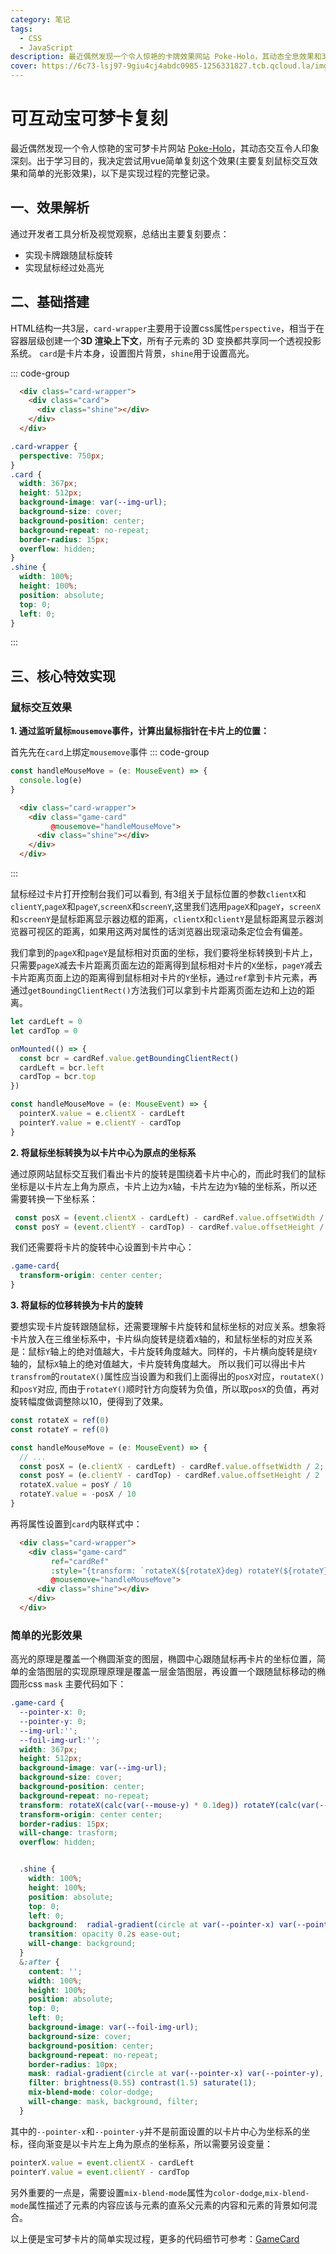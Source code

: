 ```yaml
---
category: 笔记
tags:
  - CSS
  - JavaScript
description: 最近偶然发现一个令人惊艳的卡牌效果网站 Poke-Holo，其动态全息效果和3D交互令人印象深刻。出于学习目的，我决定尝试复刻这个效果，以下是实现过程的完整记录。
cover: https://6c73-lsj97-9giu4cj4abdc0985-1256331827.tcb.qcloud.la/imgs/2025_05/pokemon.svg
---
```

<script setup>
import Read from "@components/Read.vue";
import Card from './components/Card.vue';
import Step1 from './components/Step1.vue';
import Step2 from './components/Step2.vue'
</script>

<ClientOnly>
  <read></read>
</ClientOnly>

<Card/>


# 可互动宝可梦卡复刻


最近偶然发现一个令人惊艳的宝可梦卡片网站 [Poke-Holo](https://poke-holo.simey.me/)，其动态交互令人印象深刻。出于学习目的，我决定尝试用vue简单复刻这个效果(主要复刻鼠标交互效果和简单的光影效果)，以下是实现过程的完整记录。

## 一、效果解析
通过开发者工具分析及视觉观察，总结出主要复刻要点：
- 实现卡牌跟随鼠标旋转
- 实现鼠标经过处高光

## 二、基础搭建

HTML结构一共3层，`card-wrapper`主要用于设置css属性`perspective`，相当于在容器层级创建一个**3D 渲染上下文**，所有子元素的 3D 变换都共享同一个透视投影系统。
`card`是卡片本身，设置图片背景，`shine`用于设置高光。

::: code-group

```html
  <div class="card-wrapper">
    <div class="card">
      <div class="shine"></div>
    </div>
  </div>
```
```css
.card-wrapper {
  perspective: 750px;
}
.card {
  width: 367px;
  height: 512px;
  background-image: var(--img-url);
  background-size: cover;
  background-position: center;
  background-repeat: no-repeat;
  border-radius: 15px;
  overflow: hidden;
}
.shine {
  width: 100%;
  height: 100%;
  position: absolute;
  top: 0;
  left: 0;
}
```
:::

## 三、核心特效实现
### 鼠标交互效果
**1. 通过监听鼠标`mousemove`事件，计算出鼠标指针在卡片上的位置：**

首先先在`card`上绑定`mousemove`事件
::: code-group
```javascript
const handleMouseMove = (e: MouseEvent) => {
  console.log(e)
}

```
```html
  <div class="card-wrapper">
    <div class="game-card"
         @mousemove="handleMouseMove">
      <div class="shine"></div>
    </div>
  </div>
```
:::
<Step1/>

鼠标经过卡片打开控制台我们可以看到, 有3组关于鼠标位置的参数`clientX`和`clientY`,`pageX`和`pageY`,`screenX`和`screenY`,这里我们选用`pageX`和`pageY`，`screenX`和`screenY`是鼠标距离显示器边框的距离，`clientX`和`clientY`是鼠标距离显示器浏览器可视区的距离，如果用这两对属性的话浏览器出现滚动条定位会有偏差。

我们拿到的`pageX`和`pageY`是鼠标相对页面的坐标，我们要将坐标转换到卡片上，只需要`pageX`减去卡片距离页面左边的距离得到鼠标相对卡片的`X`坐标，`pageY`减去卡片距离页面上边的距离得到鼠标相对卡片的`Y`坐标，通过`ref`拿到卡片元素，再通过`getBoundingClientRect()`方法我们可以拿到卡片距离页面左边和上边的距离。
```javascript
let cardLeft = 0
let cardTop = 0

onMounted(() => {
  const bcr = cardRef.value.getBoundingClientRect()
  cardLeft = bcr.left
  cardTop = bcr.top
})

const handleMouseMove = (e: MouseEvent) => {
  pointerX.value = e.clientX - cardLeft
  pointerY.value = e.clientY - cardTop
}
```
**2. 将鼠标坐标转换为以卡片中心为原点的坐标系**

通过原网站鼠标交互我们看出卡片的旋转是围绕着卡片中心的，而此时我们的鼠标坐标是以卡片左上角为原点，卡片上边为`X`轴，卡片左边为`Y`轴的坐标系，所以还需要转换一下坐标系：
```javascript
 const posX = (event.clientX - cardLeft) - cardRef.value.offsetWidth / 2;
 const posY = (event.clientY - cardTop) - cardRef.value.offsetHeight / 2
```
我们还需要将卡片的旋转中心设置到卡片中心：
```css
.game-card{
  transform-origin: center center;
}

```
**3. 将鼠标的位移转换为卡片的旋转**

要想实现卡片旋转跟随鼠标，还需要理解卡片旋转和鼠标坐标的对应关系。想象将卡片放入在三维坐标系中，卡片纵向旋转是绕着`X`轴的，和鼠标坐标的对应关系是：鼠标`Y`轴上的绝对值越大，卡片旋转角度越大。同样的，卡片横向旋转是绕`Y`轴的，鼠标`X`轴上的绝对值越大，卡片旋转角度越大。
所以我们可以得出卡片`transfrom`的`routateX()`属性应当设置为和我们上面得出的`posX`对应，`routateX()`和`posY`对应,
而由于`rotateY()`顺时针方向旋转为负值，所以取`posX`的负值，再对旋转幅度做调整除以10，便得到了效果。
```javascript
const rotateX = ref(0)
const rotateY = ref(0)

const handleMouseMove = (e: MouseEvent) => {
  // ...
  const posX = (e.clientX - cardLeft) - cardRef.value.offsetWidth / 2;
  const posY = (e.clientY - cardTop) - cardRef.value.offsetHeight / 2
  rotateX.value = posY / 10
  rotateY.value = -posX / 10
}
```
再将属性设置到`card`内联样式中：
```html
  <div class="card-wrapper">
    <div class="game-card"
         ref="cardRef"
         :style="{transform: `rotateX(${rotateX}deg) rotateY(${rotateY}deg)`}"
         @mousemove="handleMouseMove">
      <div class="shine"></div>
    </div>
  </div>
```
<Step2/>

### 简单的光影效果
高光的原理是覆盖一个椭圆渐变的图层，椭圆中心跟随鼠标再卡片的坐标位置，简单的金箔图层的实现原理原理是覆盖一层金箔图层，再设置一个跟随鼠标移动的椭圆形css `mask`
主要代码如下：
```css
.game-card {
  --pointer-x: 0;
  --pointer-y: 0;
  --img-url:'';
  --foil-img-url:'';
  width: 367px;
  height: 512px;
  background-image: var(--img-url);
  background-size: cover;
  background-position: center;
  background-repeat: no-repeat;
  transform: rotateX(calc(var(--mouse-y) * 0.1deg)) rotateY(calc(var(--mouse-x) * -0.1deg));
  transform-origin: center center;
  border-radius: 15px;
  will-change: trasform;
  overflow: hidden;


  .shine {
    width: 100%;
    height: 100%;
    position: absolute;
    top: 0;
    left: 0;
    background:  radial-gradient(circle at var(--pointer-x) var(--pointer-y), rgba(255,255,255,0.6) 0, transparent 70%,transparent 100%);
    transition: opacity 0.2s ease-out;
    will-change: background;
  }
  &:after {
    content: '';
    width: 100%;
    height: 100%;
    position: absolute;
    top: 0;
    left: 0;
    background-image: var(--foil-img-url);
    background-size: cover;
    background-position: center;
    background-repeat: no-repeat;
    border-radius: 10px;
    mask: radial-gradient(circle at var(--pointer-x) var(--pointer-y), #fff 0, transparent,var(--radial-size),transparent 100%);
    filter: brightness(0.55) contrast(1.5) saturate(1);
    mix-blend-mode: color-dodge;
    will-change: mask, background, filter;
  }
```
其中的`--pointer-x`和`--pointer-y`并不是前面设置的以卡片中心为坐标系的坐标，径向渐变是以卡片左上角为原点的坐标系，所以需要另设变量：
```javascript
pointerX.value = event.clientX - cardLeft
pointerY.value = event.clientY - cardTop
```
另外重要的一点是，需要设置`mix-blend-mode`属性为`color-dodge`,`mix-blend-mode`属性描述了元素的内容应该与元素的直系父元素的内容和元素的背景如何混合。

以上便是宝可梦卡片的简单实现过程，更多的代码细节可参考：[GameCard](https://gitee.com/lsj97/blog-demos/blob/master/src/views/GameCard/Card.vue)
